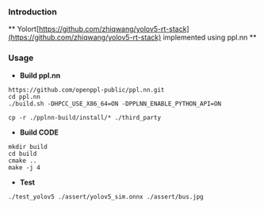 ### Introduction  
** Yolort[https://github.com/zhiqwang/yolov5-rt-stack](https://github.com/zhiqwang/yolov5-rt-stack) implemented using ppl.nn **

### Usage
- **Build ppl.nn**
```
https://github.com/openppl-public/ppl.nn.git
cd ppl.nn
./build.sh -DHPCC_USE_X86_64=ON -DPPLNN_ENABLE_PYTHON_API=ON

cp -r ./pplnn-build/install/* ./third_party
```
- **Build CODE**
```
mkdir build
cd build
cmake ..
make -j 4
```

- **Test**
```
./test_yolov5 ./assert/yolov5_sim.onnx ./assert/bus.jpg
```
